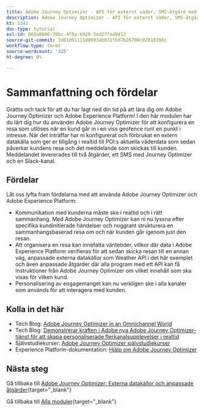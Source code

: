 ```yaml
---
title: Adobe Journey Optimizer - API för externt väder, SMS-åtgärd med mera - sammanfattning
description: Adobe Journey Optimizer - API för externt väder, SMS-åtgärd med mera - sammanfattning
kt: 5342
doc-type: tutorial
exl-id: 069a8896-70bc-4f8a-b929-5ed277a49412
source-git-commit: 3d61d91111d8693ab031fbd7b26706c02818108c
workflow-type: tm+mt
source-wordcount: '325'
ht-degree: 0%

---
```


# Sammanfattning och fördelar

Grattis och tack för att du har lagt ned din tid på att lära dig om Adobe Journey Optimizer och Adobe Experience Platform!
I den här modulen har du lärt dig hur du använder Adobe Journey Optimizer för att konfigurera en resa som utlöses när en kund går in i en viss geofence runt en punkt i intresse. När det inträffar har ni konfigurerat och förbrukat en extern datakälla som ger er tillgång i realtid till POI:s aktuella väderdata som sedan påverkar kundens resa och det meddelande som skickas till kunden. Meddelandet levererades till två åtgärder, ett SMS med Journey Optimizer och en Slack-kanal.

## Fördelar

Låt oss lyfta fram fördelarna med att använda Adobe Journey Optimizer och Adobe Experience Platform:

- Kommunikation med kunderna måste ske i realtid och i rätt sammanhang. Med Adobe Journey Optimizer kan ni nu lyssna efter specifika kundinitierade händelser och noggrant strukturera en sammanhangsbaserad resa om och när kunden går igenom just den resan.
- Att organisera en resa kan innefatta väntetider, villkor där data i Adobe Experience Platform verifieras för att sedan skicka resan till en annan väg, anpassade externa datakällor som Weather API i det här exemplet och även anpassade åtgärder där alla program med ett API kan få instruktioner från Adobe Journey Optimizer om vilket innehåll som ska visas för vilken kund.
- Personalisering av engagemanget kan nu verkligen ske i alla kanaler som används för att interagera med kunden.

## Kolla in det här

- Tech Blog: [Adobe Journey Optimizer in an Omnichannel World](https://medium.com/adobetech/journey-orchestration-in-an-omnichannel-world-3a2d32d556d9)
- Tech Blog: [Demonstrerar kraften i Adobe nya Adobe Journey Optimizer-tjänst för att skapa personaliserade flerkanalsupplevelser i realtid](https://medium.com/adobetech/demonstrating-the-power-of-adobes-new-journey-orchestration-service-to-build-personalized-aa60d88cd34)
- Självstudiekurser: [Adobe Journey Optimizer självstudiekurser](https://experienceleague.adobe.com/docs/journey-orchestration-learn/tutorials/understanding-journey-orchestration.html?lang=sv)
- Experience Platform-dokumentation: [Hjälp om Adobe Journey Optimizer](https://experienceleague.adobe.com/docs/journeys/using/journey-orchestration-home.html)

## Nästa steg

Gå tillbaka till [Adobe Journey Optimizer: Externa datakällor och anpassade åtgärder](journey-orchestration-external-weather-api-sms.md){target="_blank"}

Gå tillbaka till [Alla moduler](./../../../../overview.md){target="_blank"}
